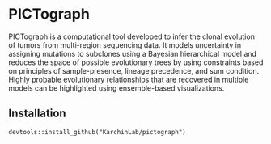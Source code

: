 # PICTograph

PICTograph is a computational tool developed to infer the clonal evolution of tumors from multi-region sequencing data. It models uncertainty in assigning mutations to subclones using a Bayesian hierarchical model and reduces the space of possible evolutionary trees by using constraints based on principles of sample-presence, lineage precedence, and sum condition. Highly probable evolutionary relationships that are recovered in multiple models can be highlighted using ensemble-based visualizations.

## Installation
```
devtools::install_github("KarchinLab/pictograph")
```
